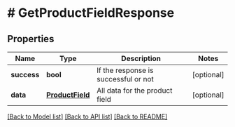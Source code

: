 # # GetProductFieldResponse

## Properties

Name | Type | Description | Notes
------------ | ------------- | ------------- | -------------
**success** | **bool** | If the response is successful or not | [optional]
**data** | [**ProductField**](ProductField.md) | All data for the product field | [optional]

[[Back to Model list]](../../README.md#models) [[Back to API list]](../../README.md#endpoints) [[Back to README]](../../README.md)
